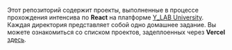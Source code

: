 Этот репозиторий содержит проекты, выполненные в процессе прохождения интенсива по **React** на платформе [Y_LAB University](https://learning-platform.ylab.website/).
Каждая директория представляет собой одно домашнее задание. 
Вы можете ознакомиться со списком проектов, задеплоенных через **Vercel** [здесь](https://ylab-beta.vercel.app/).
